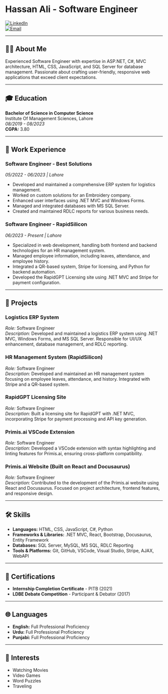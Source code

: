 # Hassan Ali - Software Engineer

[![LinkedIn](https://img.shields.io/badge/LinkedIn-Hassan%20Ali-blue)](https://www.linkedin.com/in/hassanali52)  
[![Email](https://img.shields.io/badge/Email-hassanalimaliik023%40gmail.com-red)](mailto:hassanalimaliik023@gmail.com)  

---

## 👨‍💻 About Me

Experienced Software Engineer with expertise in ASP.NET, C#, MVC architecture, HTML, CSS, JavaScript, and SQL Server for database management. Passionate about crafting user-friendly, responsive web applications that exceed client expectations.

---

## 🎓 Education

**Bachelor of Science in Computer Science**  
Institute Of Management Sciences, Lahore  
*08/2019 - 08/2023*  
**CGPA:** 3.80

---

## 💼 Work Experience

### **Software Engineer - Best Solutions**
*05/2022 - 06/2023 | Lahore*

- Developed and maintained a comprehensive ERP system for logistics management.
- Worked on custom solutions for an Embroidery company.
- Enhanced user interfaces using .NET MVC and Windows Forms.
- Managed and integrated databases with MS SQL Server.
- Created and maintained RDLC reports for various business needs.

### **Software Engineer - RapidSilicon**
*06/2023 - Present | Lahore*

- Specialized in web development, handling both frontend and backend technologies for an HR management system.
- Managed employee information, including leaves, attendance, and employee history.
- Integrated a QR-based system, Stripe for licensing, and Python for backend automation.
- Developed the RapidGPT Licensing site using .NET MVC and Stripe for payment configuration.

---

## 🚀 Projects

### **Logistics ERP System**
*Role:* Software Engineer  
*Description:* Developed and maintained a logistics ERP system using .NET MVC, Windows Forms, and MS SQL Server. Responsible for UI/UX enhancement, database management, and RDLC reporting.

### **HR Management System (RapidSilicon)**
*Role:* Software Engineer  
*Description:* Developed and maintained an HR management system focusing on employee leaves, attendance, and history. Integrated with Stripe and a QR-based system.

### **RapidGPT Licensing Site**
*Role:* Software Engineer  
*Description:* Built a licensing site for RapidGPT with .NET MVC, incorporating Stripe for payment processing and API key generation.

### **Primis.ai VSCode Extension**
*Role:* Software Engineer  
*Description:* Developed a VSCode extension with syntax highlighting and linting features for Primis.ai, ensuring cross-platform compatibility.

### **Primis.ai Website (Built on React and Docusaurus)**
*Role:* Software Engineer  
*Description:* Contributed to the development of the Primis.ai website using React and Docusaurus. Focused on project architecture, frontend features, and responsive design.

---

## 🛠 Skills

- **Languages:** HTML, CSS, JavaScript, C#, Python
- **Frameworks & Libraries:** .NET MVC, React, Bootstrap, Docusaurus, Entity Framework
- **Databases:** SQL Server, MySQL, MS SQL, RDLC Reporting
- **Tools & Platforms:** Git, GitHub, VSCode, Visual Studio, Stripe, AJAX, WebAPI

---

## 🏅 Certifications

- **Internship Completion Certificate** - PITB (2021)
- **LDBE Debate Competition** - Participant & Debator (2017)

---

## 🌐 Languages

- **English:** Full Professional Proficiency
- **Urdu:** Full Professional Proficiency
- **Punjabi:** Full Professional Proficiency

---

## 🎯 Interests

- Watching Movies
- Video Games
- Word Puzzles
- Traveling
